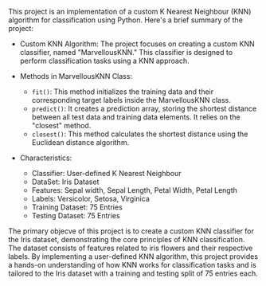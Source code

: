 This project is an implementation of a custom K Nearest Neighbour (KNN) algorithm for classification using Python. Here's a brief summary of the project:

- Custom KNN Algorithm: The project focuses on creating a custom KNN classifier, named "MarvellousKNN." This classifier is designed to perform classification tasks using a KNN approach.

- Methods in MarvellousKNN Class:
  - `fit()`: This method initializes the training data and their corresponding target labels inside the MarvellousKNN class.
  - `predict()`: It creates a prediction array, storing the shortest distance between all test data and training data elements. It relies on the "closest" method.
  - `closest()`: This method calculates the shortest distance using the Euclidean distance algorithm.

- Characteristics:
  - Classifier: User-defined K Nearest Neighbour
  - DataSet: Iris Dataset
  - Features: Sepal width, Sepal Length, Petal Width, Petal Length
  - Labels: Versicolor, Setosa, Virginica
  - Training Dataset: 75 Entries
  - Testing Dataset: 75 Entries

The primary objecve of this project is to create a custom KNN classifier for the Iris dataset, demonstrating the core principles of KNN classification. The dataset consists of features related to iris flowers and their respective labels. By implementing a user-defined KNN algorithm, this project provides a hands-on understanding of how KNN works for classification tasks and is tailored to the Iris dataset with a training and testing split of 75 entries each.